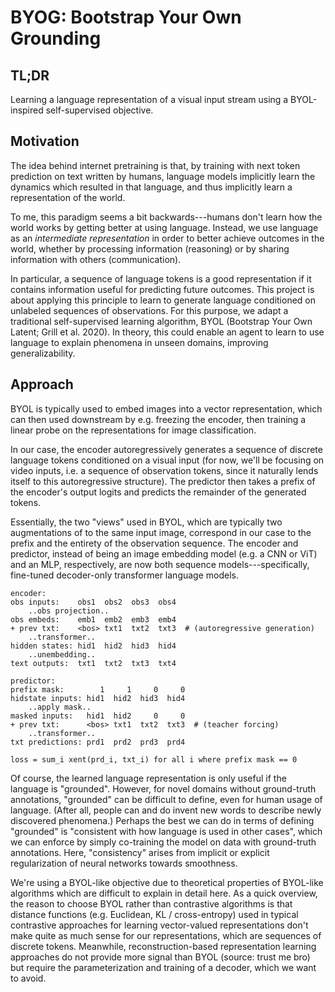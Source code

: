 # BYOG: Bootstrap Your Own Grounding

## TL;DR

Learning a language representation of a visual input stream using a
BYOL-inspired self-supervised objective.

## Motivation

<!-- At a high level, internet pretraining treats language like an outcome of
intelligence: we train generative models to fit the distribution of these
outputs, and then deliver those outputs as the final product, e.g. to create
assistants, chatbots, etc.

However, from a certain perspective, language is more of an intermediary
representation used to better induce downstream (e.g. embodied) behaviors,
in yourself (reasoning) or in others (communication).

The dominant paradigm to leverage language models as an intermediate component
in some larger system, is, for example, to use a frozen pretrained language
model as a text encoder to generate embeddings of an input instruction, then
feeding those embeddings to a downstream neural network policy / controller.

However, leveraging language models as just a slow lookup table for internet
data or a text encoder is fundamentally different from how language is used and
learned in humans. In particular, given that language is something that we
learn to use, then surely there is some kind of objective that 

Instead of next-token prediction,  -->

The idea behind internet pretraining is that, by training with next token
prediction on text written by humans, language models implicitly learn the
dynamics which resulted in that language, and thus implicitly learn a
representation of the world.

To me, this paradigm seems a bit backwards---humans don't learn how the world
works by getting better at using language. Instead, we use language as an
_intermediate representation_ in order to better achieve outcomes in the world,
whether by processing information (reasoning) or by sharing information with
others (communication).

In particular, a sequence of language tokens is a good representation if it
contains information useful for predicting future outcomes. This project is
about applying this principle to learn to generate language conditioned on
unlabeled sequences of observations. For this purpose, we adapt a traditional
self-supervised learning algorithm, BYOL (Bootstrap Your Own Latent; Grill et
al. 2020). In theory, this could enable an agent to learn to use language to
explain phenomena in unseen domains, improving generalizability.

## Approach

BYOL is typically used to embed images into a vector representation, which can
then used downstream by e.g. freezing the encoder, then training a linear probe
on the representations for image classification.

In our case, the encoder autoregressively generates a sequence of discrete
language tokens conditioned on a visual input (for now, we'll be focusing on
video inputs, i.e. a sequence of observation tokens, since it naturally lends
itself to this autoregressive structure). The predictor then takes a prefix of
the encoder's output logits and predicts the remainder of the generated tokens.

Essentially, the two "views" used in BYOL, which are typically two 
augmentations of to the same input image, correspond in our case to the prefix
and the entirety of the observation sequence. The encoder and predictor,
instead of being an image embedding model (e.g. a CNN or ViT) and an MLP,
respectively, are now both sequence models---specifically, fine-tuned
decoder-only transformer language models.

```
encoder:
obs inputs:    obs1  obs2  obs3  obs4
    ..obs projection..
obs embeds:    emb1  emb2  emb3  emb4
+ prev txt:    <bos> txt1  txt2  txt3  # (autoregressive generation)
    ..transformer..
hidden states: hid1  hid2  hid3  hid4
    ..unembedding..
text outputs:  txt1  txt2  txt3  txt4

predictor:
prefix mask:        1     1     0     0
hidstate inputs: hid1  hid2  hid3  hid4
    ..apply mask..
masked inputs:   hid1  hid2     0     0
+ prev txt:      <bos> txt1  txt2  txt3  # (teacher forcing)
    ..transformer..
txt predictions: prd1  prd2  prd3  prd4

loss = sum_i xent(prd_i, txt_i) for all i where prefix mask == 0
```

Of course, the learned language representation is only useful if the language
is "grounded". However, for novel domains without ground-truth annotations,
"grounded" can be difficult to define, even for human usage of language. (After
all, people can and do invent new words to describe newly discovered
phenomena.) Perhaps the best we can do in terms of defining "grounded" is
"consistent with how language is used in other cases", which we can enforce by
simply co-training the model on data with ground-truth annotations. Here,
"consistency" arises from implicit or explicit regularization of neural
networks towards smoothness.

We're using a BYOL-like objective due to theoretical properties of BYOL-like
algorithms which are difficult to explain in detail here. As a quick overview,
the reason to choose BYOL rather than contrastive algorithms is that distance
functions (e.g. Euclidean, KL / cross-entropy) used in typical contrastive
approaches for learning vector-valued representations don't make quite as much
sense for our representations, which are sequences of discrete tokens.
Meanwhile, reconstruction-based representation learning approaches do not
provide more signal than BYOL (source: trust me bro) but require the
parameterization and training of a decoder, which we want to avoid.
